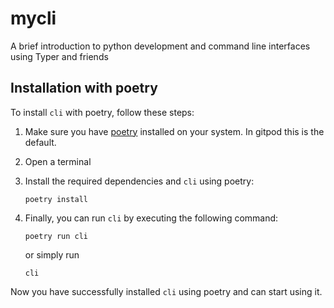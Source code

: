 # mycli
A brief introduction to python development and command line interfaces using Typer and friends

## Installation with poetry
To install `cli` with poetry, follow these steps:

1. Make sure you have [poetry](https://python-poetry.org/) installed on your system. In gitpod this is the default.

2. Open a terminal

6. Install the required dependencies and `cli` using poetry:
    ```shell
    poetry install
    ```

7. Finally, you can run `cli` by executing the following command:
    ```shell
    poetry run cli
    ```
    or simply run
    ```shell
    cli
    ```


Now you have successfully installed `cli` using poetry and can start using it.